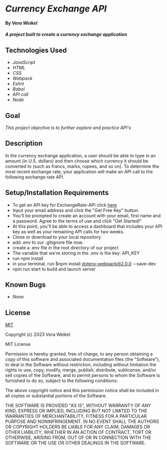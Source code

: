 # _Currency Exchange API_

#### By _Vera Weikel_

#### _A project built to create a currency exchange application_

## Technologies Used

- _JavaScript_
- _HTML_
- _CSS_
- _Webpack_
- _Eslint_
- _Babel_
- _API call_
- _Node_

## Goal

_This project objective is to further explore and practice API's_

## Description

In the currency exchange application, a user should be able to type in an amount (in U.S. dollars) and then choose which currency it should be converted to (such as francs, marks, rupees, and so on). To determine the most recent exchange rate, your application will make an API call to the following exchange rate API.

## Setup/Installation Requirements
- To get an API key for ExchangeRate-API click [here](https://www.exchangerate-api.com/)
- Input your email address and click the "Get Free Key" button.
- You'll be prompted to create an account with your email, first name and a password. Agree to the terms of use and click "Get Started!"
- At this point, you'll be able to access a dashboard that includes your API key as well as your remaining API calls for two weeks.
- Clone or download to your local repository
- add .env to our .gitignore file now.
- create a .env file in the root directory of our project
- The variable that we're storing in the .env is the key: API_KEY
- run npm install
- in your terminal, run $npm install dotenv-webpack@2.0.0 --save-dev
- npm run start to build and launch server


## Known Bugs

- _None_

## License

[MIT](https://choosealicense.com/licenses/mit/)

Copyright (c) 2023 Vera Weikel

MIT License

Permission is hereby granted, free of charge, to any person obtaining a copy
of this software and associated documentation files (the "Software"), to deal
in the Software without restriction, including without limitation the rights
to use, copy, modify, merge, publish, distribute, sublicense, and/or sell
copies of the Software, and to permit persons to whom the Software is
furnished to do so, subject to the following conditions:

The above copyright notice and this permission notice shall be included in all
copies or substantial portions of the Software.

THE SOFTWARE IS PROVIDED "AS IS", WITHOUT WARRANTY OF ANY KIND, EXPRESS OR
IMPLIED, INCLUDING BUT NOT LIMITED TO THE WARRANTIES OF MERCHANTABILITY,
FITNESS FOR A PARTICULAR PURPOSE AND NONINFRINGEMENT. IN NO EVENT SHALL THE
AUTHORS OR COPYRIGHT HOLDERS BE LIABLE FOR ANY CLAIM, DAMAGES OR OTHER
LIABILITY, WHETHER IN AN ACTION OF CONTRACT, TORT OR OTHERWISE, ARISING FROM,
OUT OF OR IN CONNECTION WITH THE SOFTWARE OR THE USE OR OTHER DEALINGS IN THE
SOFTWARE.